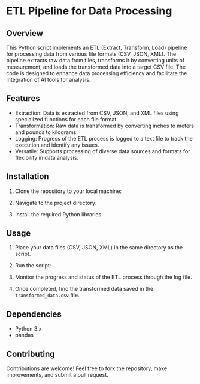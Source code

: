 # ETL Pipeline for Data Processing

## Overview
This Python script implements an ETL (Extract, Transform, Load) pipeline for processing data from various file formats (CSV, JSON, XML). The pipeline extracts raw data from files, transforms it by converting units of measurement, and loads the transformed data into a target CSV file. The code is designed to enhance data processing efficiency and facilitate the integration of AI tools for analysis.

## Features
- Extraction: Data is extracted from CSV, JSON, and XML files using specialized functions for each file format.
- Transformation: Raw data is transformed by converting inches to meters and pounds to kilograms.
- Logging: Progress of the ETL process is logged to a text file to track the execution and identify any issues.
- Versatile: Supports processing of diverse data sources and formats for flexibility in data analysis.

## Installation
1. Clone the repository to your local machine:

2. Navigate to the project directory:

3. Install the required Python libraries:

## Usage
1. Place your data files (CSV, JSON, XML) in the same directory as the script.
2. Run the script:

3. Monitor the progress and status of the ETL process through the log file.
4. Once completed, find the transformed data saved in the `transformed_data.csv` file.

## Dependencies
- Python 3.x
- pandas

## Contributing
Contributions are welcome! Feel free to fork the repository, make improvements, and submit a pull request.


